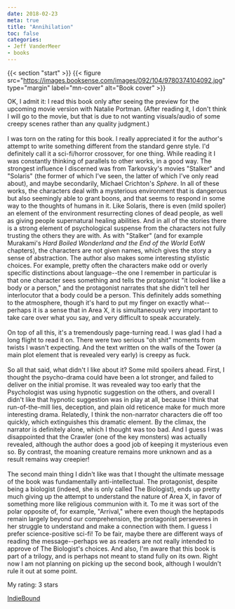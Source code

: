 ```yaml
---
date: 2018-02-23
meta: true
title: "Annihilation"
toc: false
categories:
- Jeff VanderMeer
- books
---
```


{{< section "start" >}}
{{< figure src="https://images.booksense.com/images/092/104/9780374104092.jpg" type="margin" label="mn-cover" alt="Book cover" >}}

OK, I admit it: I read this book only after seeing the preview for the upcoming movie version with Natalie Portman. (After reading it, I don't think I will go to the movie, but that is due to not wanting visuals/audio of some creepy scenes rather than any quality judgment.)<br /><br />I was torn on the rating for this book. I really appreciated it for the author's attempt to write something different from the standard genre style. I'd definitely call it a sci-fi/horror crossover, for one thing. While reading it I was constantly thinking of parallels to other works, in a good way. The strongest influence I discerned was from Tarkovsky's movies "Stalker" and "Solaris" (the former of which I've seen, the latter of which I've only read about), and maybe secondarily, Michael Crichton's _Sphere_. In all of these works, the characters deal with a mysterious environment that is dangerous but also seemingly able to grant boons, and that seems to respond in some way to the thoughts of humans in it. Like Solaris, there is even (mild spoiler) an element of the environment resurrecting clones of dead people, as well as giving people supernatural healing abilities. And in all of the stories there is a strong element of psychological suspense from the characters not fully trusting the others they are with. As with "Stalker" (and for example Murakami's _Hard Boiled Wonderland and the End of the World_ EotW chapters), the characters are not given names, which gives the story a sense of abstraction. The author also makes some interesting stylistic choices. For example, pretty often the characters make odd or overly specific distinctions about language--the one I remember in particular is that one character sees something and tells the protagonist "it looked like a body or a person," and the protagonist narrates that she didn't tell her interlocutor that a body could be a person. This definitely adds something to the atmosphere, though it's hard to put my finger on exactly what--perhaps it is a sense that in Area X, it is simultaneously very important to take care over what you say, and very difficult to speak accurately.<br /><br />On top of all this, it's a tremendously page-turning read. I was glad I had a long flight to read it on. There were two serious "oh shit" moments from twists I wasn't expecting. And the text written on the walls of the Tower (a main plot element that is revealed very early) is creepy as fuck. <br /><br />So all that said, what didn't I like about it? Some mild spoilers ahead. First, I thought the psycho-drama could have been a lot stronger, and failed to deliver on the initial promise. It was revealed way too early that the Psychologist was using hypnotic suggestion on the others, and overall I didn't like that hypnotic suggestion was in play at all, because I think that run-of-the-mill lies, deception, and plain old reticence make for much more interesting drama. Relatedly, I think the non-narrator characters die off too quickly, which extinguishes this dramatic element. By the climax, the narrator is definitely alone, which I thought was too bad. And I guess I was disappointed that the Crawler (one of the key monsters) was actually revealed, although the author does a good job of keeping it mysterious even so. By contrast, the moaning creature remains more unknown and as a result remains way creepier!<br /><br />The second main thing I didn't like was that I thought the ultimate message of the book was fundamentally anti-intellectual. The protagonist, despite being a biologist (indeed, she is only called The Biologist), ends up pretty much giving up the attempt to understand the nature of Area X, in favor of something more like religious communion with it. To me it was sort of the polar opposite of, for example, "Arrival," where even though the heptapods remain largely beyond our comprehension, the protagonist perseveres in her struggle to understand and make a connection with them. I guess I prefer science-positive sci-fi! To be fair, maybe there are different ways of reading the message--perhaps we as readers are not really intended to approve of The Biologist's choices. And also, I'm aware that this book is part of a trilogy, and is perhaps not meant to stand fully on its own. Right now I am not planning on picking up the second book, although I wouldn't rule it out at some point.

My rating: 3 stars  

[IndieBound](https://www.indiebound.org/book/9780374104092)

